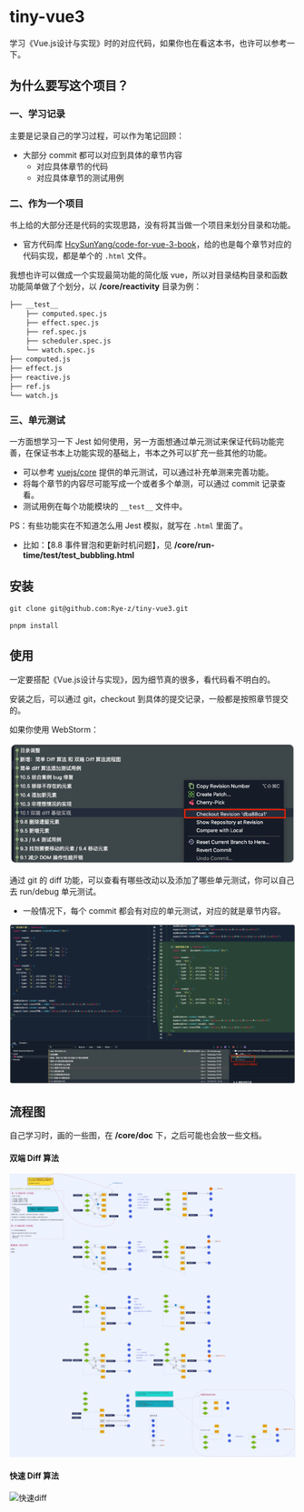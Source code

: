 # tiny-vue3

学习《Vue.js设计与实现》时的对应代码，如果你也在看这本书，也许可以参考一下。

## 为什么要写这个项目？

### 一、学习记录

主要是记录自己的学习过程，可以作为笔记回顾：
- 大部分 commit 都可以对应到具体的章节内容
  - 对应具体章节的代码
  - 对应具体章节的测试用例

### 二、作为一个项目

书上给的大部分还是代码的实现思路，没有将其当做一个项目来划分目录和功能。
- 官方代码库 [HcySunYang/code-for-vue-3-book](https://github.com/HcySunYang/code-for-vue-3-book)，给的也是每个章节对应的代码实现，都是单个的 `.html` 文件。

我想也许可以做成一个实现最简功能的简化版 vue，所以对目录结构目录和函数功能简单做了个划分，以 **/core/reactivity** 目录为例：
```shell
├── __test__
    ├── computed.spec.js
    ├── effect.spec.js
    ├── ref.spec.js
    ├── scheduler.spec.js
    └── watch.spec.js
├── computed.js
├── effect.js
├── reactive.js
├── ref.js
└── watch.js
```

### 三、单元测试

一方面想学习一下 Jest 如何使用，另一方面想通过单元测试来保证代码功能完善，在保证书本上功能实现的基础上，书本之外可以扩充一些其他的功能。
- 可以参考 [vuejs/core](https://github.com/vuejs/core) 提供的单元测试，可以通过补充单测来完善功能。
- 将每个章节的内容尽可能写成一个或者多个单测，可以通过 commit 记录查看。
- 测试用例在每个功能模块的 `__test__` 文件中。
 
PS：有些功能实在不知道怎么用 Jest 模拟，就写在 `.html` 里面了。
- 比如：【8.8 事件冒泡和更新时机问题】，见 **/core/run-time/__test__/test_bubbling.html**

## 安装

```shell
git clone git@github.com:Rye-z/tiny-vue3.git
```

```shell
pnpm install
```

## 使用

一定要搭配《Vue.js设计与实现》，因为细节真的很多，看代码看不明白的。

安装之后，可以通过 git，checkout 到具体的提交记录，一般都是按照章节提交的。

如果你使用 WebStorm：

![img.png](images/use_checkout.png)

通过 git 的 diff 功能，可以查看有哪些改动以及添加了哪些单元测试，你可以自己去 run/debug 单元测试。
- 一般情况下，每个 commit 都会有对应的单元测试，对应的就是章节内容。

![img.png](images/checkout_git_changes.png)

## 流程图

自己学习时，画的一些图，在 **/core/doc** 下，之后可能也会放一些文档。

#### 双端 Diff 算法
![双端diff](./doc/双端Diff算法.excalidraw.png)

#### 快速 Diff 算法
![快速diff](./doc/快速Diff算法.excalidraw.png)

